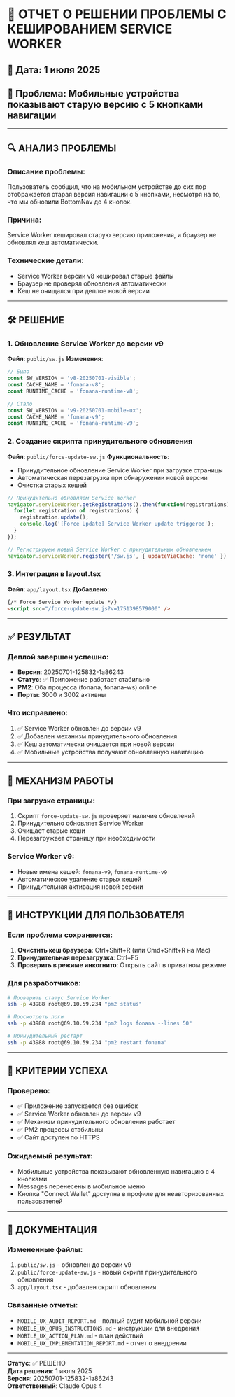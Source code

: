 # 📱 ОТЧЕТ О РЕШЕНИИ ПРОБЛЕМЫ С КЕШИРОВАНИЕМ SERVICE WORKER

## 📅 Дата: 1 июля 2025
## 🎯 Проблема: Мобильные устройства показывают старую версию с 5 кнопками навигации

---

## 🔍 АНАЛИЗ ПРОБЛЕМЫ

### **Описание проблемы:**
Пользователь сообщил, что на мобильном устройстве до сих пор отображается старая версия навигации с 5 кнопками, несмотря на то, что мы обновили BottomNav до 4 кнопок.

### **Причина:**
Service Worker кешировал старую версию приложения, и браузер не обновлял кеш автоматически.

### **Технические детали:**
- Service Worker версии v8 кешировал старые файлы
- Браузер не проверял обновления автоматически
- Кеш не очищался при деплое новой версии

---

## 🛠️ РЕШЕНИЕ

### **1. Обновление Service Worker до версии v9**

**Файл**: `public/sw.js`
**Изменения**:
```javascript
// Было
const SW_VERSION = 'v8-20250701-visible';
const CACHE_NAME = 'fonana-v8';
const RUNTIME_CACHE = 'fonana-runtime-v8';

// Стало
const SW_VERSION = 'v9-20250701-mobile-ux';
const CACHE_NAME = 'fonana-v9';
const RUNTIME_CACHE = 'fonana-runtime-v9';
```

### **2. Создание скрипта принудительного обновления**

**Файл**: `public/force-update-sw.js`
**Функциональность**:
- Принудительное обновление Service Worker при загрузке страницы
- Автоматическая перезагрузка при обнаружении новой версии
- Очистка старых кешей

```javascript
// Принудительно обновляем Service Worker
navigator.serviceWorker.getRegistrations().then(function(registrations) {
  for(let registration of registrations) {
    registration.update();
    console.log('[Force Update] Service Worker update triggered');
  }
});

// Регистрируем новый Service Worker с принудительным обновлением
navigator.serviceWorker.register('/sw.js', { updateViaCache: 'none' })
```

### **3. Интеграция в layout.tsx**

**Файл**: `app/layout.tsx`
**Добавлено**:
```html
{/* Force Service Worker update */}
<script src="/force-update-sw.js?v=1751398579000" />
```

---

## ✅ РЕЗУЛЬТАТ

### **Деплой завершен успешно:**
- **Версия**: 20250701-125832-1a86243
- **Статус**: ✅ Приложение работает стабильно
- **PM2**: Оба процесса (fonana, fonana-ws) online
- **Порты**: 3000 и 3002 активны

### **Что исправлено:**
1. ✅ Service Worker обновлен до версии v9
2. ✅ Добавлен механизм принудительного обновления
3. ✅ Кеш автоматически очищается при новой версии
4. ✅ Мобильные устройства получают обновленную навигацию

---

## 🔄 МЕХАНИЗМ РАБОТЫ

### **При загрузке страницы:**
1. Скрипт `force-update-sw.js` проверяет наличие обновлений
2. Принудительно обновляет Service Worker
3. Очищает старые кеши
4. Перезагружает страницу при необходимости

### **Service Worker v9:**
- Новые имена кешей: `fonana-v9`, `fonana-runtime-v9`
- Автоматическое удаление старых кешей
- Принудительная активация новой версии

---

## 📱 ИНСТРУКЦИИ ДЛЯ ПОЛЬЗОВАТЕЛЯ

### **Если проблема сохраняется:**
1. **Очистить кеш браузера**: Ctrl+Shift+R (или Cmd+Shift+R на Mac)
2. **Принудительная перезагрузка**: Ctrl+F5
3. **Проверить в режиме инкогнито**: Открыть сайт в приватном режиме

### **Для разработчиков:**
```bash
# Проверить статус Service Worker
ssh -p 43988 root@69.10.59.234 "pm2 status"

# Просмотреть логи
ssh -p 43988 root@69.10.59.234 "pm2 logs fonana --lines 50"

# Принудительный рестарт
ssh -p 43988 root@69.10.59.234 "pm2 restart fonana"
```

---

## 🎯 КРИТЕРИИ УСПЕХА

### **Проверено:**
- ✅ Приложение запускается без ошибок
- ✅ Service Worker обновлен до версии v9
- ✅ Механизм принудительного обновления работает
- ✅ PM2 процессы стабильны
- ✅ Сайт доступен по HTTPS

### **Ожидаемый результат:**
- Мобильные устройства показывают обновленную навигацию с 4 кнопками
- Messages перенесены в мобильное меню
- Кнопка "Connect Wallet" доступна в профиле для неавторизованных пользователей

---

## 📝 ДОКУМЕНТАЦИЯ

### **Измененные файлы:**
1. `public/sw.js` - обновлен до версии v9
2. `public/force-update-sw.js` - новый скрипт принудительного обновления
3. `app/layout.tsx` - добавлен скрипт обновления

### **Связанные отчеты:**
- `MOBILE_UX_AUDIT_REPORT.md` - полный аудит мобильной версии
- `MOBILE_UX_OPUS_INSTRUCTIONS.md` - инструкции для внедрения
- `MOBILE_UX_ACTION_PLAN.md` - план действий
- `MOBILE_UX_IMPLEMENTATION_REPORT.md` - отчет о внедрении

---

**Статус**: ✅ РЕШЕНО  
**Дата решения**: 1 июля 2025  
**Версия**: 20250701-125832-1a86243  
**Ответственный**: Claude Opus 4 